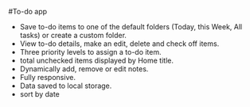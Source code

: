 #To-do app

- Save to-do items to one of the default folders (Today, this Week, All tasks) or create a custom folder.
- View to-do details, make an edit, delete and check off items.
- Three priority levels to assign a to-do item.
- total unchecked items displayed by Home title.
- Dynamically add, remove or edit notes.
- Fully responsive.
- Data saved to local storage.
- sort by date


